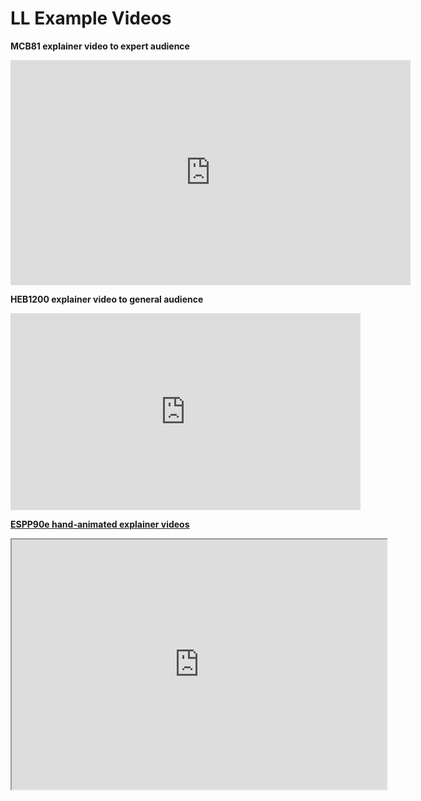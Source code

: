# LL Example Videos

**MCB81 explainer video to expert audience**
<iframe src="https://player.vimeo.com/video/225859135?title=0&byline=0&portrait=0" width="640" height="360" frameborder="0" allow="autoplay; fullscreen" allowfullscreen></iframe>

**HEB1200 explainer video to general audience**
<iframe width="560" height="315" src="https://www.youtube.com/embed/nImC4aQ2tf0" frameborder="0" allow="accelerometer; autoplay; encrypted-media; gyroscope; picture-in-picture" allowfullscreen></iframe>

[**ESPP90e hand-animated explainer videos**]([https://www.dropbox.com/sh/fr5h2ciuwpiv7l6/AAAQJFze9VU0z-Lxc5_ZTPWea?dl=0&preview=005_ElizaAlston_Final.m4v](https://www.dropbox.com/sh/fr5h2ciuwpiv7l6/AAAQJFze9VU0z-Lxc5_ZTPWea?dl=0&preview=005_ElizaAlston_Final.m4v))
<iframe src="https://drive.google.com/file/d/1slCRGlyfc6Oa-ckoBG_bPj1Gr77WPSWT/preview" width="600" height="400"></iframe>




<!--stackedit_data:
eyJoaXN0b3J5IjpbLTgzMTM1NDY3NSw2Nzc0MjAzMDgsLTE1Mj
Q2MDQ0NTIsNDM5MTI5NDczLC01ODAyMDMxMjFdfQ==
-->